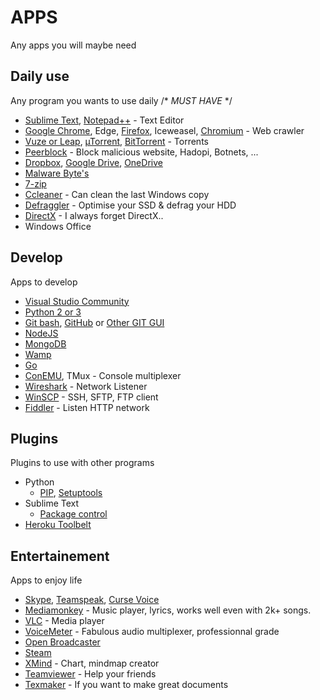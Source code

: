 # APPS
Any apps you will maybe need

## Daily use
Any program you wants to use daily /* *MUST HAVE* */

* [Sublime Text](http://www.sublimetext.com/), [Notepad++](https://notepad-plus-plus.org) - Text Editor
* [Google Chrome](https://www.google.com/chrome/), Edge, [Firefox](https://www.mozilla.org/fr/firefox/new/), Iceweasel, [Chromium](https://www.chromium.org/) - Web crawler
* [Vuze or Leap](http://www.vuze.com/?lang=fr_FR), [µTorrent](http://www.utorrent.com/), [BitTorrent](http://www.bittorrent.com/) - Torrents
* [Peerblock](http://www.peerblock.com/) - Block malicious website, Hadopi, Botnets, ...
* [Dropbox](https://www.dropbox.com/), [Google Drive](https://drive.google.com/drive/), [OneDrive](https://onedrive.live.com/)
* [Malware Byte's](https://fr.malwarebytes.org)
* [7-zip](http://www.7-zip.org/)
* [Ccleaner](https://www.piriform.com/ccleaner/download) - Can clean the last Windows copy
* [Defraggler](https://www.piriform.com/defraggler) - Optimise your SSD & defrag your HDD
* [DirectX](https://www.microsoft.com/fr-be/download/details.aspx?id=35) - I always forget DirectX..
* Windows Office

## Develop
Apps to develop

* [Visual Studio Community](https://www.visualstudio.com/)
* [Python 2 or 3](https://www.python.org/)
* [Git bash](https://git-scm.com/), [GitHub](https://windows.github.com/) or [Other GIT GUI](https://git-scm.com/downloads/guis)
* [NodeJS](http://nodejs.org/)
* [MongoDB](https://www.mongodb.org/)
* [Wamp](http://www.wampserver.com/)
* [Go](https://golang.org/dl/)
* [ConEMU](https://code.google.com/p/conemu-maximus5/), TMux - Console multiplexer 
* [Wireshark](https://www.wireshark.org/) - Network Listener
* [WinSCP](https://winscp.net/) - SSH, SFTP, FTP client
* [Fiddler](http://www.telerik.com/fiddler) - Listen HTTP network

## Plugins
Plugins to use with other programs

* Python
	* [PIP](https://pypi.python.org/pypi/pip), [Setuptools](https://pypi.python.org/pypi/setuptools)
* Sublime Text
	* [Package control](https://packagecontrol.io/installation)
* [Heroku Toolbelt](https://devcenter.heroku.com/articles/getting-started-with-php#set-up)

## Entertainement
Apps to enjoy life

* [Skype](http://www.skype.com/fr/download-skype/skype-for-computer/), [Teamspeak](http://www.teamspeak.com/), [Curse Voice](http://cursevoice.com)
* [Mediamonkey](http://www.mediamonkey.com/welcome.htm?l=fr) - Music player, lyrics, works well even with 2k+ songs.
* [VLC](http://www.videolan.org/vlc/) - Media player
* [VoiceMeter](http://vb-audio.pagesperso-orange.fr/Voicemeeter/) - Fabulous audio multiplexer, professionnal grade
* [Open Broadcaster](https://obsproject.com/)
* [Steam](http://store.steampowered.com/)
* [XMind](https://www.xmind.net/) - Chart, mindmap creator
* [Teamviewer](https://www.teamviewer.com) - Help your friends
* [Texmaker](http://www.xm1math.net/texmake) - If you want to make great documents